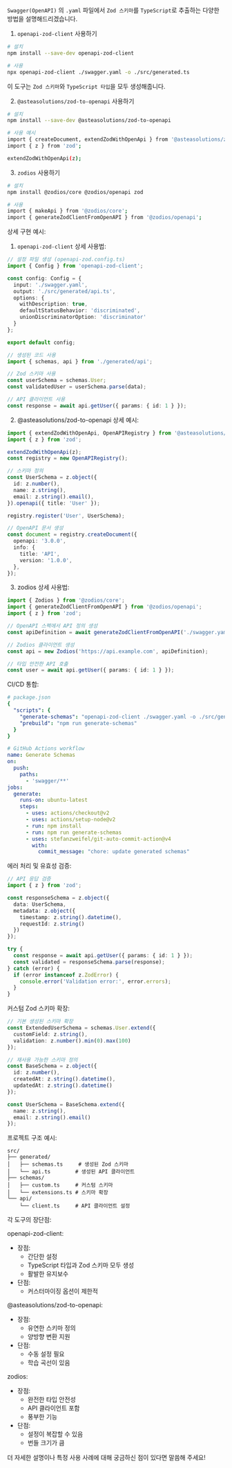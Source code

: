 `Swagger(OpenAPI)` 의 `.yaml` 파일에서 `Zod 스키마`를 `TypeScript`로 추출하는 다양한 방법을 설명해드리겠습니다.

1. `openapi-zod-client` 사용하기
```bash
# 설치
npm install --save-dev openapi-zod-client

# 사용
npx openapi-zod-client ./swagger.yaml -o ./src/generated.ts
```

이 도구는 `Zod 스키마`와 `TypeScript 타입`을 모두 생성해줍니다.

2. `@asteasolutions/zod-to-openapi` 사용하기
```bash
# 설치
npm install --save-dev @asteasolutions/zod-to-openapi

# 사용 예시
import { createDocument, extendZodWithOpenApi } from '@asteasolutions/zod-to-openapi';
import { z } from 'zod';

extendZodWithOpenApi(z);
```

3. `zodios` 사용하기
```bash
# 설치
npm install @zodios/core @zodios/openapi zod

# 사용
import { makeApi } from '@zodios/core';
import { generateZodClientFromOpenAPI } from '@zodios/openapi';
```

상세 구현 예시:

1. `openapi-zod-client` 상세 사용법:
```typescript
// 설정 파일 생성 (openapi-zod.config.ts)
import { Config } from 'openapi-zod-client';

const config: Config = {
  input: './swagger.yaml',
  output: './src/generated/api.ts',
  options: {
    withDescription: true,
    defaultStatusBehavior: 'discriminated',
    unionDiscriminatorOption: 'discriminator'
  }
};

export default config;

// 생성된 코드 사용
import { schemas, api } from './generated/api';

// Zod 스키마 사용
const userSchema = schemas.User;
const validatedUser = userSchema.parse(data);

// API 클라이언트 사용
const response = await api.getUser({ params: { id: 1 } });
```

2. @asteasolutions/zod-to-openapi 상세 예시:
```typescript
import { extendZodWithOpenApi, OpenAPIRegistry } from '@asteasolutions/zod-to-openapi';
import { z } from 'zod';

extendZodWithOpenApi(z);
const registry = new OpenAPIRegistry();

// 스키마 정의
const UserSchema = z.object({
  id: z.number(),
  name: z.string(),
  email: z.string().email(),
}).openapi({ title: 'User' });

registry.register('User', UserSchema);

// OpenAPI 문서 생성
const document = registry.createDocument({
  openapi: '3.0.0',
  info: {
    title: 'API',
    version: '1.0.0',
  },
});
```

3. zodios 상세 사용법:
```typescript
import { Zodios } from '@zodios/core';
import { generateZodClientFromOpenAPI } from '@zodios/openapi';
import { z } from 'zod';

// OpenAPI 스펙에서 API 정의 생성
const apiDefinition = await generateZodClientFromOpenAPI('./swagger.yaml');

// Zodios 클라이언트 생성
const api = new Zodios('https://api.example.com', apiDefinition);

// 타입 안전한 API 호출
const user = await api.getUser({ params: { id: 1 } });
```

CI/CD 통합:
```yaml
# package.json
{
  "scripts": {
    "generate-schemas": "openapi-zod-client ./swagger.yaml -o ./src/generated/api.ts",
    "prebuild": "npm run generate-schemas"
  }
}

# GitHub Actions workflow
name: Generate Schemas
on:
  push:
    paths:
      - 'swagger/**'
jobs:
  generate:
    runs-on: ubuntu-latest
    steps:
      - uses: actions/checkout@v2
      - uses: actions/setup-node@v2
      - run: npm install
      - run: npm run generate-schemas
      - uses: stefanzweifel/git-auto-commit-action@v4
        with:
          commit_message: "chore: update generated schemas"
```

에러 처리 및 유효성 검증:
```typescript
// API 응답 검증
import { z } from 'zod';

const responseSchema = z.object({
  data: UserSchema,
  metadata: z.object({
    timestamp: z.string().datetime(),
    requestId: z.string()
  })
});

try {
  const response = await api.getUser({ params: { id: 1 } });
  const validated = responseSchema.parse(response);
} catch (error) {
  if (error instanceof z.ZodError) {
    console.error('Validation error:', error.errors);
  }
}
```

커스텀 Zod 스키마 확장:
```typescript
// 기본 생성된 스키마 확장
const ExtendedUserSchema = schemas.User.extend({
  customField: z.string(),
  validation: z.number().min(0).max(100)
});

// 재사용 가능한 스키마 정의
const BaseSchema = z.object({
  id: z.number(),
  createdAt: z.string().datetime(),
  updatedAt: z.string().datetime()
});

const UserSchema = BaseSchema.extend({
  name: z.string(),
  email: z.string().email()
});
```

프로젝트 구조 예시:
```
src/
├── generated/
│   ├── schemas.ts     # 생성된 Zod 스키마
│   └── api.ts        # 생성된 API 클라이언트
├── schemas/
│   ├── custom.ts     # 커스텀 스키마
│   └── extensions.ts # 스키마 확장
└── api/
    └── client.ts     # API 클라이언트 설정
```

각 도구의 장단점:

openapi-zod-client:
- 장점:
  - 간단한 설정
  - TypeScript 타입과 Zod 스키마 모두 생성
  - 활발한 유지보수
- 단점:
  - 커스터마이징 옵션이 제한적

@asteasolutions/zod-to-openapi:
- 장점:
  - 유연한 스키마 정의
  - 양방향 변환 지원
- 단점:
  - 수동 설정 필요
  - 학습 곡선이 있음

zodios:
- 장점:
  - 완전한 타입 안전성
  - API 클라이언트 포함
  - 풍부한 기능
- 단점:
  - 설정이 복잡할 수 있음
  - 번들 크기가 큼

더 자세한 설명이나 특정 사용 사례에 대해 궁금하신 점이 있다면 말씀해 주세요!